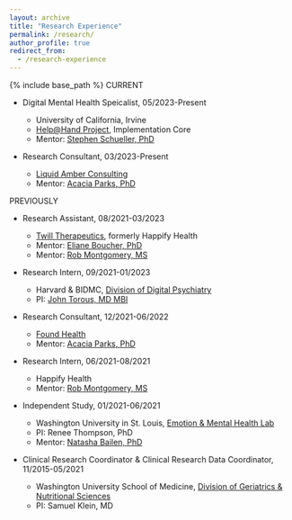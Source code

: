 ```yaml
---
layout: archive
title: "Research Experience"
permalink: /research/
author_profile: true
redirect_from:
  - /research-experience
---
```


{% include base_path %}
CURRENT
* Digital Mental Health Speicalist, 05/2023-Present
  * University of California, Irvine
  * [Help@Hand Project](https://helpathandca.org/), Implementation Core
  * Mentor: [Stephen Schueller, PhD](https://faculty.sites.uci.edu/schueller/)

* Research Consultant, 03/2023-Present
  * [Liquid Amber Consulting](https://liquidamber.consulting)
  * Mentor: [Acacia Parks, PhD](https://www.linkedin.com/in/acacia-parks-3088ba5)

PREVIOUSLY
* Research Assistant, 08/2021-03/2023
  * [Twill Therapeutics](https://www.twill.health), formerly Happify Health
  * Mentor: [Eliane Boucher, PhD](https://www.linkedin.com/in/eliane-boucher-092816181)
  * Mentor: [Rob Montgomery, MS](https://www.linkedin.com/in/rob-montgomery-ma-868668b7)

* Research Intern, 09/2021-01/2023
  * Harvard & BIDMC, [Division of Digital Psychiatry](https://www.digitalpsych.org/)
  * PI: [John Torous, MD MBI](https://www.linkedin.com/in/johntorous)
 
* Research Consultant, 12/2021-06/2022
  * [Found Health](https://www.joinfound.com)
  * Mentor: [Acacia Parks, PhD](https://www.linkedin.com/in/acacia-parks-3088ba5)

* Research Intern, 06/2021-08/2021
  * Happify Health 
  * Mentor: [Rob Montgomery, MS](https://www.linkedin.com/in/rob-montgomery-ma-868668b7)

* Independent Study, 01/2021-06/2021
  * Washington University in St. Louis, [Emotion & Mental Health Lab](https://sites.wustl.edu/emotionlab)
  * PI: Renee Thompson, PhD
  * Mentor: [Natasha Bailen, PhD](https://www.linkedin.com/in/natasha-bailen-98086325)

* Clinical Research Coordinator & Clinical Research Data Coordinator, 11/2015-05/2021
  * Washington University School of Medicine, [Division of Geriatrics & Nutritional Sciences](https://gns.wustl.edu)
  * PI: Samuel Klein, MD
